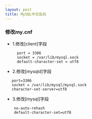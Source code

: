```yaml
---
layout: post
title: MySQL中文乱码
---
```


### 修改my.cnf

* 1.修改[client]字段

        port = 3306  
        socket = /var/lib/mysql.sock  
        default-character-set = utf8  

* 2.修改[mysqld]字段

```shell
   port=3306
   socket = /var/lib/mysql/mysql.sock
   character-set-server=utf8
```


* 3.修改[mysql]字段

```shell
    no-auto-rehash  
    default-character-set=utf8
```
